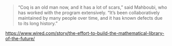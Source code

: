 > “Coq is an old man now, and it has a lot of scars,” said Mahboubi, who has worked with the program extensively. “It’s been collaboratively maintained by many people over time, and it has known defects due to its long history.”

https://www.wired.com/story/the-effort-to-build-the-mathematical-library-of-the-future/
